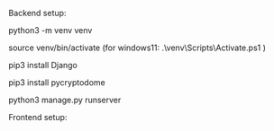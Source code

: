 Backend setup:

python3 -m venv venv

source venv/bin/activate  (for windows11: .\venv\Scripts\Activate.ps1 )

pip3 install Django  

pip3 install pycryptodome

python3 manage.py runserver


Frontend setup:
